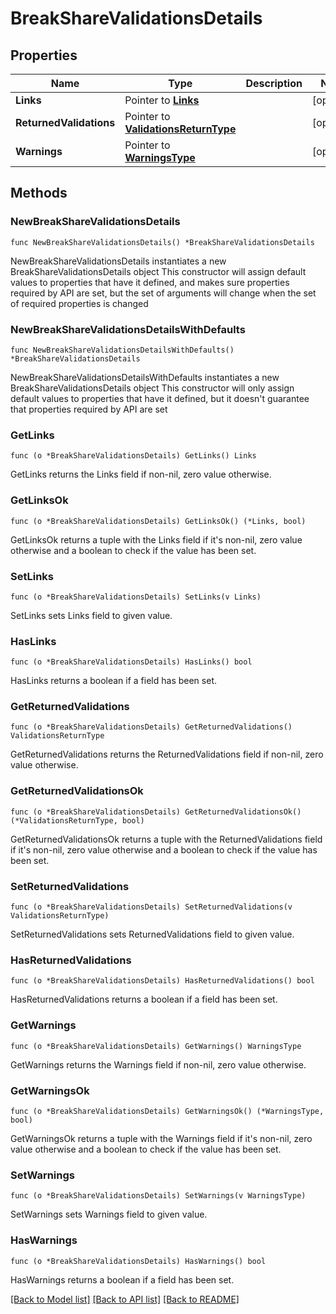 # BreakShareValidationsDetails

## Properties

Name | Type | Description | Notes
------------ | ------------- | ------------- | -------------
**Links** | Pointer to [**Links**](Links.md) |  | [optional] 
**ReturnedValidations** | Pointer to [**ValidationsReturnType**](ValidationsReturnType.md) |  | [optional] 
**Warnings** | Pointer to [**WarningsType**](WarningsType.md) |  | [optional] 

## Methods

### NewBreakShareValidationsDetails

`func NewBreakShareValidationsDetails() *BreakShareValidationsDetails`

NewBreakShareValidationsDetails instantiates a new BreakShareValidationsDetails object
This constructor will assign default values to properties that have it defined,
and makes sure properties required by API are set, but the set of arguments
will change when the set of required properties is changed

### NewBreakShareValidationsDetailsWithDefaults

`func NewBreakShareValidationsDetailsWithDefaults() *BreakShareValidationsDetails`

NewBreakShareValidationsDetailsWithDefaults instantiates a new BreakShareValidationsDetails object
This constructor will only assign default values to properties that have it defined,
but it doesn't guarantee that properties required by API are set

### GetLinks

`func (o *BreakShareValidationsDetails) GetLinks() Links`

GetLinks returns the Links field if non-nil, zero value otherwise.

### GetLinksOk

`func (o *BreakShareValidationsDetails) GetLinksOk() (*Links, bool)`

GetLinksOk returns a tuple with the Links field if it's non-nil, zero value otherwise
and a boolean to check if the value has been set.

### SetLinks

`func (o *BreakShareValidationsDetails) SetLinks(v Links)`

SetLinks sets Links field to given value.

### HasLinks

`func (o *BreakShareValidationsDetails) HasLinks() bool`

HasLinks returns a boolean if a field has been set.

### GetReturnedValidations

`func (o *BreakShareValidationsDetails) GetReturnedValidations() ValidationsReturnType`

GetReturnedValidations returns the ReturnedValidations field if non-nil, zero value otherwise.

### GetReturnedValidationsOk

`func (o *BreakShareValidationsDetails) GetReturnedValidationsOk() (*ValidationsReturnType, bool)`

GetReturnedValidationsOk returns a tuple with the ReturnedValidations field if it's non-nil, zero value otherwise
and a boolean to check if the value has been set.

### SetReturnedValidations

`func (o *BreakShareValidationsDetails) SetReturnedValidations(v ValidationsReturnType)`

SetReturnedValidations sets ReturnedValidations field to given value.

### HasReturnedValidations

`func (o *BreakShareValidationsDetails) HasReturnedValidations() bool`

HasReturnedValidations returns a boolean if a field has been set.

### GetWarnings

`func (o *BreakShareValidationsDetails) GetWarnings() WarningsType`

GetWarnings returns the Warnings field if non-nil, zero value otherwise.

### GetWarningsOk

`func (o *BreakShareValidationsDetails) GetWarningsOk() (*WarningsType, bool)`

GetWarningsOk returns a tuple with the Warnings field if it's non-nil, zero value otherwise
and a boolean to check if the value has been set.

### SetWarnings

`func (o *BreakShareValidationsDetails) SetWarnings(v WarningsType)`

SetWarnings sets Warnings field to given value.

### HasWarnings

`func (o *BreakShareValidationsDetails) HasWarnings() bool`

HasWarnings returns a boolean if a field has been set.


[[Back to Model list]](../README.md#documentation-for-models) [[Back to API list]](../README.md#documentation-for-api-endpoints) [[Back to README]](../README.md)



